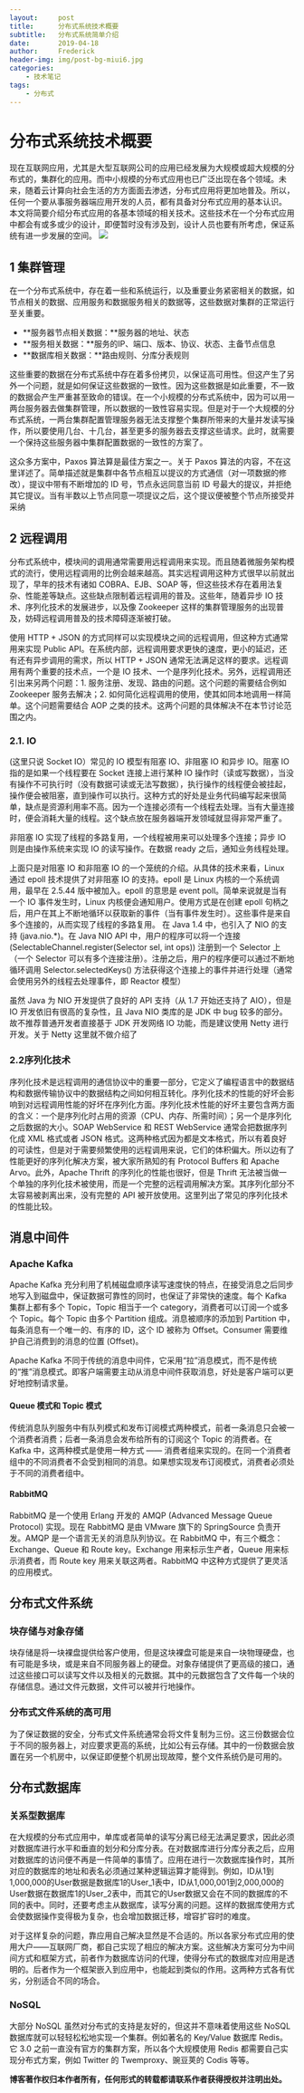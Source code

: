 ```yaml
---
layout:     post
title:      分布式系统技术概要
subtitle:   分布式系统简单介绍
date:       2019-04-18
author:     Frederick
header-img: img/post-bg-miui6.jpg
categories:
    - 技术笔记
tags:
    - 分布式
---
```

# 分布式系统技术概要
现在互联网应用，尤其是大型互联网公司的应用已经发展为大规模或超大规模的分布式的，集群化的应用。而中小规模的分布式应用也已广泛出现在各个领域。未来，随着云计算向社会生活的方方面面去渗透，分布式应用将更加地普及。所以，任何一个要从事服务器端应用开发的人员，都有具备对分布式应用的基本认识。
本文将简要介绍分布式应用的各基本领域的相关技术。这些技术在一个分布式应用中都会有或多或少的设计，即便暂时没有涉及到，设计人员也要有所考虑，保证系统有进一步发展的空间。
![](img/fenbushi.jpeg)

## 1 集群管理
 在一个分布式系统中，存在着一些和系统运行，以及重要业务紧密相关的数据，如节点相关的数据、应用服务和数据服务相关的数据等，这些数据对集群的正常运行至关重要。
* **服务器节点相关数据：**服务器的地址、状态
* **服务相关数据：**服务的IP、端口、版本、协议、状态、主备节点信息
* **数据库相关数据：**路由规则、分库分表规则
  
这些重要的数据在分布式系统中存在着多份拷贝，以保证高可用性。但这产生了另外一个问题，就是如何保证这些数据的一致性。因为这些数据是如此重要，不一致的数据会产生严重甚至致命的错误。在一个小规模的分布式系统中，因为可以用一两台服务器去做集群管理，所以数据的一致性容易实现。但是对于一个大规模的分布式系统，一两台集群配置管理服务器无法支撑整个集群所带来的大量并发读写操作，所以要使用几台、十几台，甚至更多的服务器去支撑这些请求。此时，就需要一个保持这些服务器中集群配置数据的一致性的方案了。

 这众多方案中，Paxos 算法算是最佳方案之一。关于 Paxos 算法的内容，不在这里详述了。简单描述就是集群中各节点相互以提议的方式通信（对一项数据的修改），提议中带有不断增加的 ID 号，节点永远同意当前 ID 号最大的提议，并拒绝其它提议。当有半数以上节点同意一项提议之后，这个提议便被整个节点所接受并采纳
## 2 远程调用
 分布式系统中，模块间的调用通常需要用远程调用来实现。而且随着微服务架构模式的流行，使用远程调用的比例会越来越高。其实远程调用这种方式很早以前就出现了，早年的技术有诸如 COBRA、EJB、SOAP 等，但这些技术存在着用法复杂、性能差等缺点。这些缺点限制着远程调用的普及。这些年，随着异步 IO 技术、序列化技术的发展进步，以及像 Zookeeper 这样的集群管理服务的出现普及，妨碍远程调用普及的技术障碍逐渐被打破。

 使用 HTTP + JSON 的方式同样可以实现模块之间的远程调用，但这种方式通常用来实现 Public API。在系统内部，远程调用要求更快的速度，更小的延迟，还有还有异步调用的需求，所以 HTTP + JSON 通常无法满足这样的要求。远程调用有两个重要的技术点，一个是 IO 技术、一个是序列化技术。另外，远程调用还引出来另两个问题：1. 服务注册、发现、路由的问题。这个问题的需要结合例如 Zookeeper 服务去解决；2. 如何简化远程调用的使用，使其如同本地调用一样简单。这个问题需要结合 AOP 之类的技术。这两个问题的具体解决不在本节讨论范围之内。
### 2.1. IO
(这里只说 Socket IO）常见的 IO 模型有阻塞 IO、非阻塞 IO 和异步 IO。阻塞 IO 指的是如果一个线程要在 Socket 连接上进行某种 IO 操作时（读或写数据），当没有操作不可执行时（没有数据可读或无法写数据），执行操作的线程便会被挂起，操作便会被阻塞，直到操作可以执行。这种方式的好处是业务代码编写起来很简单，缺点是资源利用率不高。因为一个连接必须有一个线程去处理。当有大量连接时，便会消耗大量的线程。这个缺点放在服务器端开发领域就显得非常严重了。

非阻塞 IO 实现了线程的多路复用，一个线程被用来可以处理多个连接；异步 IO 则是由操作系统来实现 IO 的读写操作。在数据 ready 之后，通知业务线程处理。

上面只是对阻塞 IO 和非阻塞 IO 的一个笼统的介绍。从具体的技术来看，Linux 通过 epoll 技术提供了对非阻塞 IO 的支持。epoll 是 Linux 内核的一个系统调用，最早在 2.5.44 版中被加入。epoll 的意思是 event poll。简单来说就是当有一个 IO 事件发生时，Linux 内核便会通知用户。使用方式是在创建 epoll 句柄之后，用户在其上不断地循环以获取新的事件（当有事件发生时）。这些事件是来自多个连接的，从而实现了线程的多路复用。
在 Java 1.4 中，也引入了 NIO 的支持 (java.nio.*)。在 Java NIO API 中，用户的程序可以将一个连接 (SelectableChannel.register(Selector sel, int ops)) 注册到一个 Selector 上（一个 Selector 可以有多个连接注册）。注册之后，用户的程序便可以通过不断地循环调用 Selector.selectedKeys() 方法获得这个连接上的事件并进行处理（通常会使用另外的线程去处理事件，即 Reactor 模型）

虽然 Java 为 NIO 开发提供了良好的 API 支持（从 1.7 开始还支持了 AIO），但是 IO 开发依旧有很高的复杂性，且 Java NIO 类库的是 JDK 中 bug 较多的部分。故不推荐普通开发者直接基于 JDK 开发网络 IO 功能，而是建议使用 Netty 进行开发。关于 Netty 这里就不做介绍了
### 2.2序列化技术
序列化技术是远程调用的通信协议中的重要一部分，它定义了编程语言中的数据结构和数据传输协议中的数据结构之间如何相互转化。序列化技术的性能的好坏会影响到对远程调用性能的好坏在序列化方面。序列化技术性能的好坏主要包含两方面的含义：一个是序列化时占用的资源（CPU、内存、所需时间）；另一个是序列化之后数据的大小。SOAP WebService 和 REST WebService 通常会把数据序列化成 XML 格式或者 JSON 格式。这两种格式因为都是文本格式，所以有着良好的可读性，但是对于需要频繁使用的远程调用来说，它们的体积偏大。所以边有了性能更好的序列化解决方案，被大家所熟知的有 Protocol Buffers 和 Apache Arvo。此外，Apache Thrift 的序列化的性能也很好，但是 Thrift 无法被当做一个单独的序列化技术被使用，而是一个完整的远程调用解决方案。其序列化部分不太容易被剥离出来，没有完整的 API 被开放使用。这里列出了常见的序列化技术的性能比较。
## 消息中间件

### Apache Kafka

Apache Kafka 充分利用了机械磁盘顺序读写速度快的特点，在接受消息之后同步地写入到磁盘中，保证数据可靠性的同时，也保证了非常快的速度。每个 Kafka 集群上都有多个 Topic，Topic 相当于一个 category，消费者可以订阅一个或多个 Topic。每个 Topic 由多个 Partition 组成。消息被顺序的添加到 Partition 中，每条消息有一个唯一的、有序的 ID，这个 ID 被称为 Offset。Consumer 需要维护自己消费到的消息的位置 (Offset)。

Apache Kafka 不同于传统的消息中间件，它采用“拉”消息模式，而不是传统的“推”消息模式。即客户端需要主动从消息中间件获取消息，好处是客户端可以更好地控制请求量。

#### Queue 模式和 Topic 模式
传统消息队列服务中有队列模式和发布订阅模式两种模式，前者一条消息只会被一个消费者消费；后者一条消息会发布给所有的订阅这个 Topic 的消费者。在 Kafka 中，这两种模式是使用一种方式 —— 消费者组来实现的。在同一个消费者组中的不同消费者不会受到相同的消息。如果想实现发布订阅模式，消费者必须处于不同的消费者组中。

#### RabbitMQ
RabbitMQ 是一个使用 Erlang 开发的 AMQP (Advanced Message Queue Protocol) 实现。现在 RabbitMQ 是由 VMware 旗下的 SpringSource 负责开发。AMQP 是一个语言无关的消息队列协议。在 RabbitMQ 中，有三个概念：Exchange、Queue 和 Route key。Exchange 用来标示生产者，Queue 用来标示消费者，而 Route key 用来关联这两者。RabbitMQ 中这种方式提供了更灵活的应用模式。

## 分布式文件系统
### 块存储与对象存储
块存储是将一块裸盘提供给客户使用，但是这块裸盘可能是来自一块物理硬盘，也有可能是多块，或是来自不同服务器上的硬盘。对象存储提供了更高级的接口，通过这些接口可以读写文件以及相关的元数据。其中的元数据包含了文件每一个块的存储信息。通过文件元数据，文件可以被并行地操作。
### 分布式文件系统的高可用
为了保证数据的安全，分布式文件系统通常会将文件复制为三份。这三份数据会位于不同的服务器上，对应要求更高的系统，比如公有云存储。其中的一份数据会放置在另一个机房中，以保证即便整个机房出现故障，整个文件系统仍是可用的。

## 分布式数据库
### 关系型数据库
在大规模的分布式应用中，单库或者简单的读写分离已经无法满足要求，因此必须对数据库进行水平和垂直的划分和分库分表。在对数据库进行分库分表之后，应用对数据库的访问便不再是一件简单的事情了。应用在进行一次数据库操作时，其所对应的数据库的地址和表名必须通过某种逻辑运算才能得到。例如，ID从1到1,000,000的User数据是数据库1的User_1表中，ID从1,000,001到2,000,000的User数据在数据库1的User_2表中，而其它的User数据又会在不同的数据库的不同的表中。同时，还要考虑主从数据库，读写分离的问题。这样的数据库使用方式会使数据操作变得极为复杂，也会增加数据迁移，增容扩容时的难度。

对于这样复杂的问题，靠应用自己解决显然是不合适的。所以各家分布式应用的使用大户——互联网厂商，都自己实现了相应的解决方案。这些解决方案可分为中间间方式和框架方式，前者作为数据库访问的代理，使得分布式的数据库对应用是透明的。后者作为一个框架嵌入到应用中，也能起到类似的作用。这两种方式各有优劣，分别适合不同的场合。
### NoSQL
大部分 NoSQL 虽然对分布式的支持是友好的，但这并不意味着使用这些 NoSQL 数据库就可以轻轻松松地实现一个集群。例如著名的 Key/Value 数据库 Redis。它 3.0 之前一直没有官方的集群方案，所以各个大规模使用 Redis 都需要自己实现分布式方案，例如 Twitter 的 Twemproxy、豌豆荚的 Codis 等等。

**博客著作权归本作者所有，任何形式的转载都请联系作者获得授权并注明出处。**